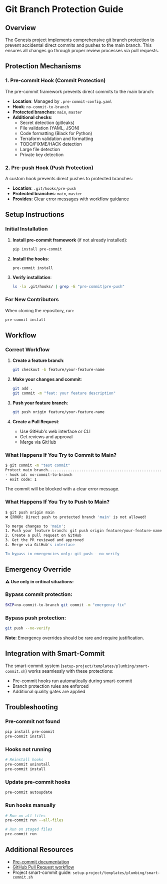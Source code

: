 # Git Branch Protection Guide

## Overview

The Genesis project implements comprehensive git branch protection to prevent accidental direct commits and pushes to the main branch. This ensures all changes go through proper review processes via pull requests.

## Protection Mechanisms

### 1. Pre-commit Hook (Commit Protection)

The pre-commit framework prevents direct commits to the main branch:
- **Location**: Managed by `.pre-commit-config.yaml`
- **Hook**: `no-commit-to-branch`
- **Protected branches**: `main`, `master`
- **Additional checks**:
  - Secret detection (gitleaks)
  - File validation (YAML, JSON)
  - Code formatting (Black for Python)
  - Terraform validation and formatting
  - TODO/FIXME/HACK detection
  - Large file detection
  - Private key detection

### 2. Pre-push Hook (Push Protection)

A custom hook prevents direct pushes to protected branches:
- **Location**: `.git/hooks/pre-push`
- **Protected branches**: `main`, `master`
- **Provides**: Clear error messages with workflow guidance

## Setup Instructions

### Initial Installation

1. **Install pre-commit framework** (if not already installed):
   ```bash
   pip install pre-commit
   ```

2. **Install the hooks**:
   ```bash
   pre-commit install
   ```

3. **Verify installation**:
   ```bash
   ls -la .git/hooks/ | grep -E "pre-commit|pre-push"
   ```

### For New Contributors

When cloning the repository, run:
```bash
pre-commit install
```

## Workflow

### Correct Workflow

1. **Create a feature branch**:
   ```bash
   git checkout -b feature/your-feature-name
   ```

2. **Make your changes and commit**:
   ```bash
   git add .
   git commit -m "feat: your feature description"
   ```

3. **Push your feature branch**:
   ```bash
   git push origin feature/your-feature-name
   ```

4. **Create a Pull Request**:
   - Use GitHub's web interface or CLI
   - Get reviews and approval
   - Merge via GitHub

### What Happens If You Try to Commit to Main?

```bash
$ git commit -m "test commit"
Protect main branch......................................................Failed
- hook id: no-commit-to-branch
- exit code: 1
```

The commit will be blocked with a clear error message.

### What Happens If You Try to Push to Main?

```bash
$ git push origin main
❌ ERROR: Direct push to protected branch 'main' is not allowed!

To merge changes to 'main':
1. Push your feature branch: git push origin feature/your-feature-name
2. Create a pull request on GitHub
3. Get the PR reviewed and approved
4. Merge via GitHub's interface

To bypass in emergencies only: git push --no-verify
```

## Emergency Override

**⚠️ Use only in critical situations:**

### Bypass commit protection:
```bash
SKIP=no-commit-to-branch git commit -m "emergency fix"
```

### Bypass push protection:
```bash
git push --no-verify
```

**Note**: Emergency overrides should be rare and require justification.

## Integration with Smart-Commit

The smart-commit system (`setup-project/templates/plumbing/smart-commit.sh`) works seamlessly with these protections:
- Pre-commit hooks run automatically during smart-commit
- Branch protection rules are enforced
- Additional quality gates are applied

## Troubleshooting

### Pre-commit not found
```bash
pip install pre-commit
pre-commit install
```

### Hooks not running
```bash
# Reinstall hooks
pre-commit uninstall
pre-commit install
```

### Update pre-commit hooks
```bash
pre-commit autoupdate
```

### Run hooks manually
```bash
# Run on all files
pre-commit run --all-files

# Run on staged files
pre-commit run
```

## Additional Resources

- [Pre-commit documentation](https://pre-commit.com/)
- [GitHub Pull Request workflow](https://docs.github.com/en/pull-requests)
- Project smart-commit guide: `setup-project/templates/plumbing/smart-commit.sh`
